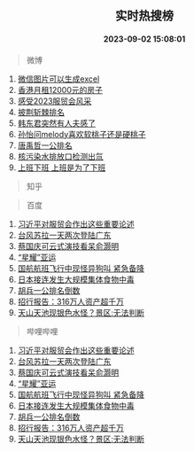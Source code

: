 <div align="center"><h2>实时热搜榜</h2><h4>2023-09-02 15:08:01</h4></div>

> 微博  

1. [微信图片可以生成excel](https://s.weibo.com/weibo?q=%E5%BE%AE%E4%BF%A1%E5%9B%BE%E7%89%87%E5%8F%AF%E4%BB%A5%E7%94%9F%E6%88%90excel&t=31&band_rank=1&Refer=top)<br />
2. [香港月租12000元的房子](https://s.weibo.com/weibo?q=%E9%A6%99%E6%B8%AF%E6%9C%88%E7%A7%9F12000%E5%85%83%E7%9A%84%E6%88%BF%E5%AD%90&t=31&band_rank=2&Refer=top)<br />
3. [感受2023服贸会风采](https://s.weibo.com/weibo?q=%23%E6%84%9F%E5%8F%972023%E6%9C%8D%E8%B4%B8%E4%BC%9A%E9%A3%8E%E9%87%87%23&t=31&band_rank=3&Refer=top)<br />
4. [披荆斩棘排名](https://s.weibo.com/weibo?q=%E6%8A%AB%E8%8D%86%E6%96%A9%E6%A3%98%E6%8E%92%E5%90%8D&t=31&band_rank=4&Refer=top)<br />
5. [韩东君突然有人夫感了](https://s.weibo.com/weibo?q=%23%E9%9F%A9%E4%B8%9C%E5%90%9B%E7%AA%81%E7%84%B6%E6%9C%89%E4%BA%BA%E5%A4%AB%E6%84%9F%E4%BA%86%23&t=31&band_rank=5&Refer=top)<br />
6. [孙怡问melody喜欢软桃子还是硬桃子](https://s.weibo.com/weibo?q=%23%E5%AD%99%E6%80%A1%E9%97%AEmelody%E5%96%9C%E6%AC%A2%E8%BD%AF%E6%A1%83%E5%AD%90%E8%BF%98%E6%98%AF%E7%A1%AC%E6%A1%83%E5%AD%90%23&t=31&band_rank=6&Refer=top)<br />
7. [唐禹哲一公排名](https://s.weibo.com/weibo?q=%23%E5%94%90%E7%A6%B9%E5%93%B2%E4%B8%80%E5%85%AC%E6%8E%92%E5%90%8D%23&t=31&band_rank=7&Refer=top)<br />
8. [核污染水排放口检测出氚](https://s.weibo.com/weibo?q=%23%E6%A0%B8%E6%B1%A1%E6%9F%93%E6%B0%B4%E6%8E%92%E6%94%BE%E5%8F%A3%E6%A3%80%E6%B5%8B%E5%87%BA%E6%B0%9A%23&t=31&band_rank=8&Refer=top)<br />
9. [上班下班 上班是为了下班](https://s.weibo.com/weibo?q=%E4%B8%8A%E7%8F%AD%E4%B8%8B%E7%8F%AD%20%E4%B8%8A%E7%8F%AD%E6%98%AF%E4%B8%BA%E4%BA%86%E4%B8%8B%E7%8F%AD&t=31&band_rank=9&Refer=top)<br />

> 知乎  


> 百度  

1. [习近平对服贸会作出这些重要论述](https://www.baidu.com/s?wd=%E4%B9%A0%E8%BF%91%E5%B9%B3%E5%AF%B9%E6%9C%8D%E8%B4%B8%E4%BC%9A%E4%BD%9C%E5%87%BA%E8%BF%99%E4%BA%9B%E9%87%8D%E8%A6%81%E8%AE%BA%E8%BF%B0&sa=fyb_news&rsv_dl=fyb_news)<br />
2. [台风苏拉一天两次登陆广东](https://www.baidu.com/s?wd=%E5%8F%B0%E9%A3%8E%E8%8B%8F%E6%8B%89%E4%B8%80%E5%A4%A9%E4%B8%A4%E6%AC%A1%E7%99%BB%E9%99%86%E5%B9%BF%E4%B8%9C&sa=fyb_news&rsv_dl=fyb_news)<br />
3. [蔡国庆可云式演技看呆俞灏明](https://www.baidu.com/s?wd=%E8%94%A1%E5%9B%BD%E5%BA%86%E5%8F%AF%E4%BA%91%E5%BC%8F%E6%BC%94%E6%8A%80%E7%9C%8B%E5%91%86%E4%BF%9E%E7%81%8F%E6%98%8E&sa=fyb_news&rsv_dl=fyb_news)<br />
4. [“星耀”亚运](https://www.baidu.com/s?wd=%E2%80%9C%E6%98%9F%E8%80%80%E2%80%9D%E4%BA%9A%E8%BF%90&sa=fyb_news&rsv_dl=fyb_news)<br />
5. [国航航班飞行中现怪异狗叫 紧急备降](https://www.baidu.com/s?wd=%E5%9B%BD%E8%88%AA%E8%88%AA%E7%8F%AD%E9%A3%9E%E8%A1%8C%E4%B8%AD%E7%8E%B0%E6%80%AA%E5%BC%82%E7%8B%97%E5%8F%AB+%E7%B4%A7%E6%80%A5%E5%A4%87%E9%99%8D&sa=fyb_news&rsv_dl=fyb_news)<br />
6. [日本接连发生大规模集体食物中毒](https://www.baidu.com/s?wd=%E6%97%A5%E6%9C%AC%E6%8E%A5%E8%BF%9E%E5%8F%91%E7%94%9F%E5%A4%A7%E8%A7%84%E6%A8%A1%E9%9B%86%E4%BD%93%E9%A3%9F%E7%89%A9%E4%B8%AD%E6%AF%92&sa=fyb_news&rsv_dl=fyb_news)<br />
7. [胡兵一公排名倒数](https://www.baidu.com/s?wd=%E8%83%A1%E5%85%B5%E4%B8%80%E5%85%AC%E6%8E%92%E5%90%8D%E5%80%92%E6%95%B0&sa=fyb_news&rsv_dl=fyb_news)<br />
8. [招行报告：316万人资产超千万](https://www.baidu.com/s?wd=%E6%8B%9B%E8%A1%8C%E6%8A%A5%E5%91%8A%EF%BC%9A316%E4%B8%87%E4%BA%BA%E8%B5%84%E4%BA%A7%E8%B6%85%E5%8D%83%E4%B8%87&sa=fyb_news&rsv_dl=fyb_news)<br />
9. [天山天池现银色水怪？景区:无法判断](https://www.baidu.com/s?wd=%E5%A4%A9%E5%B1%B1%E5%A4%A9%E6%B1%A0%E7%8E%B0%E9%93%B6%E8%89%B2%E6%B0%B4%E6%80%AA%EF%BC%9F%E6%99%AF%E5%8C%BA%3A%E6%97%A0%E6%B3%95%E5%88%A4%E6%96%AD&sa=fyb_news&rsv_dl=fyb_news)<br />

> 哔哩哔哩  

1. [习近平对服贸会作出这些重要论述](https://www.baidu.com/s?wd=%E4%B9%A0%E8%BF%91%E5%B9%B3%E5%AF%B9%E6%9C%8D%E8%B4%B8%E4%BC%9A%E4%BD%9C%E5%87%BA%E8%BF%99%E4%BA%9B%E9%87%8D%E8%A6%81%E8%AE%BA%E8%BF%B0&sa=fyb_news&rsv_dl=fyb_news)<br />
2. [台风苏拉一天两次登陆广东](https://www.baidu.com/s?wd=%E5%8F%B0%E9%A3%8E%E8%8B%8F%E6%8B%89%E4%B8%80%E5%A4%A9%E4%B8%A4%E6%AC%A1%E7%99%BB%E9%99%86%E5%B9%BF%E4%B8%9C&sa=fyb_news&rsv_dl=fyb_news)<br />
3. [蔡国庆可云式演技看呆俞灏明](https://www.baidu.com/s?wd=%E8%94%A1%E5%9B%BD%E5%BA%86%E5%8F%AF%E4%BA%91%E5%BC%8F%E6%BC%94%E6%8A%80%E7%9C%8B%E5%91%86%E4%BF%9E%E7%81%8F%E6%98%8E&sa=fyb_news&rsv_dl=fyb_news)<br />
4. [“星耀”亚运](https://www.baidu.com/s?wd=%E2%80%9C%E6%98%9F%E8%80%80%E2%80%9D%E4%BA%9A%E8%BF%90&sa=fyb_news&rsv_dl=fyb_news)<br />
5. [国航航班飞行中现怪异狗叫 紧急备降](https://www.baidu.com/s?wd=%E5%9B%BD%E8%88%AA%E8%88%AA%E7%8F%AD%E9%A3%9E%E8%A1%8C%E4%B8%AD%E7%8E%B0%E6%80%AA%E5%BC%82%E7%8B%97%E5%8F%AB+%E7%B4%A7%E6%80%A5%E5%A4%87%E9%99%8D&sa=fyb_news&rsv_dl=fyb_news)<br />
6. [日本接连发生大规模集体食物中毒](https://www.baidu.com/s?wd=%E6%97%A5%E6%9C%AC%E6%8E%A5%E8%BF%9E%E5%8F%91%E7%94%9F%E5%A4%A7%E8%A7%84%E6%A8%A1%E9%9B%86%E4%BD%93%E9%A3%9F%E7%89%A9%E4%B8%AD%E6%AF%92&sa=fyb_news&rsv_dl=fyb_news)<br />
7. [胡兵一公排名倒数](https://www.baidu.com/s?wd=%E8%83%A1%E5%85%B5%E4%B8%80%E5%85%AC%E6%8E%92%E5%90%8D%E5%80%92%E6%95%B0&sa=fyb_news&rsv_dl=fyb_news)<br />
8. [招行报告：316万人资产超千万](https://www.baidu.com/s?wd=%E6%8B%9B%E8%A1%8C%E6%8A%A5%E5%91%8A%EF%BC%9A316%E4%B8%87%E4%BA%BA%E8%B5%84%E4%BA%A7%E8%B6%85%E5%8D%83%E4%B8%87&sa=fyb_news&rsv_dl=fyb_news)<br />
9. [天山天池现银色水怪？景区:无法判断](https://www.baidu.com/s?wd=%E5%A4%A9%E5%B1%B1%E5%A4%A9%E6%B1%A0%E7%8E%B0%E9%93%B6%E8%89%B2%E6%B0%B4%E6%80%AA%EF%BC%9F%E6%99%AF%E5%8C%BA%3A%E6%97%A0%E6%B3%95%E5%88%A4%E6%96%AD&sa=fyb_news&rsv_dl=fyb_news)<br />
